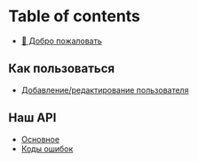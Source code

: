# Table of contents

* [👋 Добро пожаловать](README.md)

## Как пользоваться <a href="#usage" id="usage"></a>

* [Добавление/редактирование пользователя](usage/users.md)

## Наш API <a href="#api" id="api"></a>

* [Основное](api/general.md)
* [Коды ошибок](api/kody-oshibok.md)
